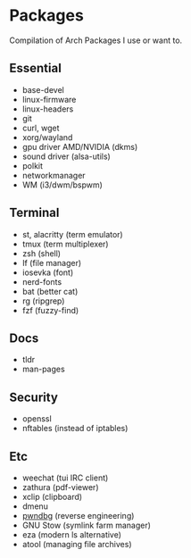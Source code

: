 # Packages

Compilation of Arch Packages I use or want to.

## Essential

- base-devel
- linux-firmware
- linux-headers
- git
- curl, wget
- xorg/wayland
- gpu driver AMD/NVIDIA (dkms)
- sound driver (alsa-utils)
- polkit
- networkmanager
- WM (i3/dwm/bspwm)

## Terminal

- st, alacritty (term emulator)
- tmux (term multiplexer)
- zsh (shell)
- lf (file manager)
- iosevka (font)
- nerd-fonts
- bat (better cat)
- rg (ripgrep)
- fzf (fuzzy-find)

## Docs

- tldr
- man-pages

## Security

- openssl
- nftables (instead of iptables)

## Etc

- weechat (tui IRC client)
- zathura (pdf-viewer)
- xclip (clipboard)
- dmenu
- [pwndbg](https://github.com/pwndbg/pwndbg) (reverse engineering)
- GNU Stow (symlink farm manager)
- eza (modern ls alternative)
- atool (managing file archives)
